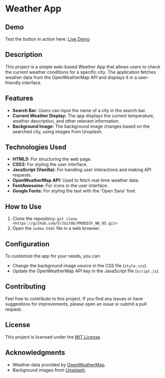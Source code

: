 # Weather App


## Demo

Test the button in action here: [Live Demo](https://srjgit86.github.io/PRODIGY_WD_05/index.html)

## Description

This project is a simple web-based Weather App that allows users to check the current weather conditions for a specific city. The application fetches weather data from the OpenWeatherMap API and displays it in a user-friendly interface.

## Features

- **Search Bar:** Users can input the name of a city in the search bar.
- **Current Weather Display:** The app displays the current temperature, weather description, and other relevant information.
- **Background Image:** The background image changes based on the searched city, using images from Unsplash.

## Technologies Used

- **HTML5:** For structuring the web page.
- **CSS3:** For styling the user interface.
- **JavaScript (Vanilla):** For handling user interactions and making API requests.
- **OpenWeatherMap API:** Used to fetch real-time weather data.
- **FontAwesome:** For icons in the user interface.
- **Google Fonts:** For styling the text with the 'Open Sans' font.

## How to Use

1. Clone the repository: `git clone <https://github.com/SrJGit86/PRODIGY_WD_05.git>`
2. Open the `index.html` file in a web browser.

## Configuration

To customize the app for your needs, you can:

- Change the background image source in the CSS file (`style.css`).
- Update the OpenWeatherMap API key in the JavaScript file (`script.js`).

## Contributing

Feel free to contribute to this project. If you find any issues or have suggestions for improvements, please open an issue or submit a pull request.

## License

This project is licensed under the [MIT License](LICENSE).

## Acknowledgments

- Weather data provided by [OpenWeatherMap](https://openweathermap.org/).
- Background images from [Unsplash](https://unsplash.com/).
